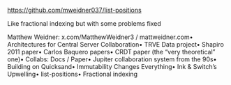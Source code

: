 https://github.com/mweidner037/list-positions

Like fractional indexing but with some problems fixed

Matthew Weidner: x.com/MatthewWeidner3 / mattweidner.com• Architectures for Central Server Collaboration• TRVE Data project• Shapiro 2011 paper• Carlos Baquero papers• CRDT paper (the “very theoretical” one)• Collabs: Docs / Paper• Jupiter collaboration system from the 90s• Building on Quicksand• Immutability Changes Everything• Ink & Switch’s Upwelling• list-positions• Fractional indexing